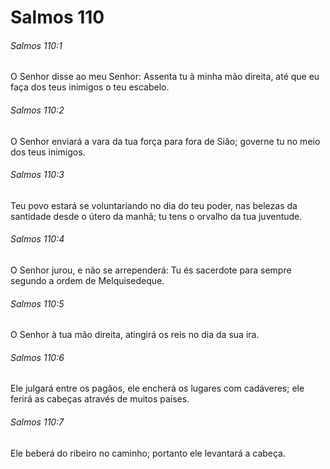 # Salmos 110

###### Salmos 110:1

O Senhor disse ao meu Senhor: Assenta tu à minha mão direita, até que eu faça dos teus inimigos o teu escabelo.

###### Salmos 110:2

O Senhor enviará a vara da tua força para fora de Sião; governe tu no meio dos teus inimigos.

###### Salmos 110:3

Teu povo estará se voluntariando no dia do teu poder, nas belezas da santidade desde o útero da manhã; tu tens o orvalho da tua juventude.

###### Salmos 110:4

O Senhor jurou, e não se arrependerá: Tu és sacerdote para sempre segundo a ordem de Melquisedeque.

###### Salmos 110:5

O Senhor à tua mão direita, atingirá os reis no dia da sua ira.

###### Salmos 110:6

Ele julgará entre os pagãos, ele encherá os lugares com cadáveres; ele ferirá as cabeças através de muitos países.

###### Salmos 110:7

Ele beberá do ribeiro no caminho; portanto ele levantará a cabeça.

